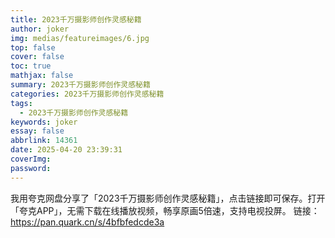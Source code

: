 ```yaml
---
title: 2023千万摄影师创作灵感秘籍
author: joker
img: medias/featureimages/6.jpg
top: false
cover: false
toc: true
mathjax: false
summary: 2023千万摄影师创作灵感秘籍
categories: 2023千万摄影师创作灵感秘籍
tags:
  - 2023千万摄影师创作灵感秘籍
keywords: joker
essay: false
abbrlink: 14361
date: 2025-04-20 23:39:31
coverImg:
password:
---
```


我用夸克网盘分享了「2023千万摄影师创作灵感秘籍」，点击链接即可保存。打开「夸克APP」，无需下载在线播放视频，畅享原画5倍速，支持电视投屏。
链接：https://pan.quark.cn/s/4bfbfedcde3a
